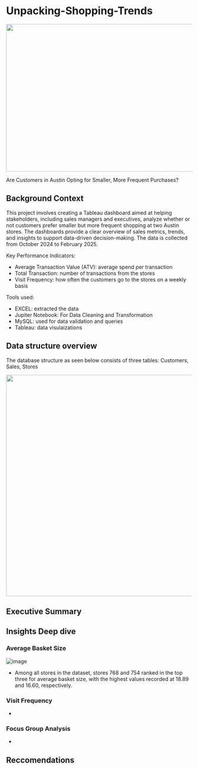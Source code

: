 # Unpacking-Shopping-Trends
<img src="https://github.com/user-attachments/assets/6ef90951-2a2a-4eb1-b9b4-204ff1c93abe" width="9000" height="400">


Are Customers in Austin Opting for Smaller, More Frequent Purchases?


## Background Context
This project involves creating a Tableau dashboard aimed at helping stakeholders, including sales managers and executives, analyze whether or not customers prefer smaller but more frequent shopping at two Austin stores. The dashboards provide a clear overview of sales metrics, trends, and insights to support data-driven decision-making. The data is collected from October 2024 to February 2025.

Key Performance Indicators:
* Average Transaction Value (ATV): average spend per transaction
* Total Transaction: number of transactions from the stores
* Visit Frequency: how often the customers go to the stores on a weekly basis 


Tools used: 
* EXCEL: extracted the data 
* Jupiter Notebook: For Data Cleaning and Transformation
* MySQL: used for data validation and queries
* Tableau: data visulaizations
  
## Data structure overview
The database structure as seen below consists of three tables: Customers, Sales, Stores


<img src="https://github.com/user-attachments/assets/10bb51f1-522f-47de-8a51-74a873c040c9" width="700" height="600">


## Executive Summary

## Insights Deep dive
### Average Basket Size
![image](https://github.com/user-attachments/assets/51c49619-4c41-4414-8ff4-c313cea08066)


- Among all stores in the dataset, stores 768 and 754 ranked in the top three for average basket size, with the highest values recorded at 18.89 and 16.60, respectively.

### Visit Frequency 
-

### Focus Group Analysis 
-


## Reccomendations

